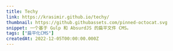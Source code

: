 ```yaml
---
title: Techy
link: https://krasimir.github.io/techy/
thumbnail: https://github.githubassets.com/pinned-octocat.svg
snippet: 一个基于 Gulp 和 AbsurdJS 的扁平文件 CMS。
tags: ["扁平化CMS"]
createdAt: 2022-12-05T00:00:00.000Z
---
```

